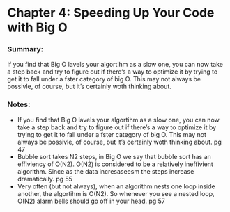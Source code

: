 # Chapter 4: Speeding Up Your Code with Big O

### Summary:
If you find that Big O lavels your algortihm as a slow one,
you can now take a step back and try to figure out if there’s a way to optimize it by trying to get it to fall under a fster category of big O.
This may not always be possivle, of course, but it’s certainly woth thinking about.

### Notes:
- If you find that Big O lavels your algortihm as a slow one, you can now take a step back and try to figure out if there’s a way to optimize it by trying to get it to fall under a fster category of big O.
This may not always be possivle, of course, but it’s certainly woth thinking about. pg 47
- Bubble sort takes N2 steps, in Big O we say that bubble sort has an effiviency of O(N2).
O(N2) is considered to be a relatively ineffivient algorithm. Since as the data incresaseesm the steps increase dramatically. pg 55
- Very often (but not always), when an algorithm nests one loop inside another, the algortihm is O(N2).
So whenever you see a nested loop, O(N2) alarm bells should go off in your head. pg 57
